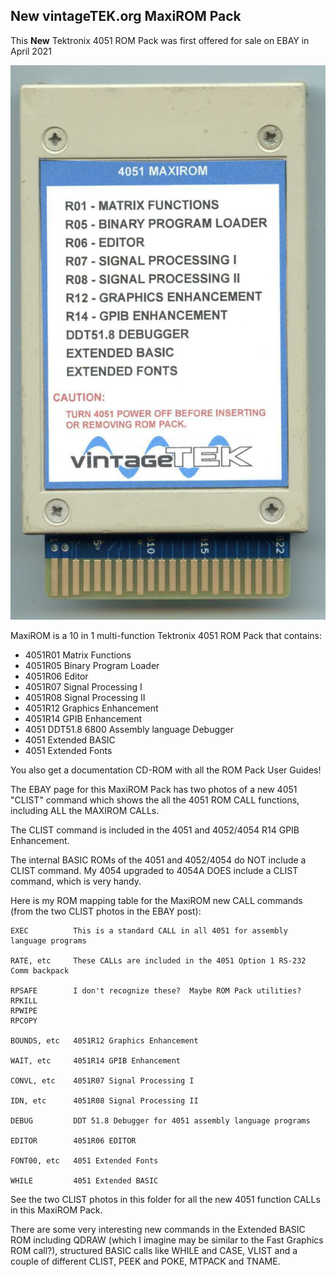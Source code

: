 **New** vintageTEK.org MaxiROM Pack
-------
This **New** Tektronix 4051 ROM Pack was first offered for sale on EBAY in April 2021

![vintageTEK.org MaxiROM Pack](./VintageTek%204051%20MaxiRom%20pack.jpg)

MaxiROM is a 10 in 1 multi-function Tektronix 4051 ROM Pack that contains:

* 4051R01 Matrix Functions
* 4051R05 Binary Program Loader
* 4051R06 Editor
* 4051R07 Signal Processing I
* 4051R08 Signal Processing II
* 4051R12 Graphics Enhancement
* 4051R14 GPIB Enhancement
* 4051 DDT51.8 6800 Assembly language Debugger
* 4051 Extended BASIC
* 4051 Extended Fonts


You also get a documentation CD-ROM with all the ROM Pack User Guides!

The EBAY page for this MaxiROM Pack has two photos of a new 4051 "CLIST" command which shows the all the 4051 ROM CALL functions, including ALL the MAXIROM CALLs.

The CLIST command is included in the 4051 and 4052/4054 R14 GPIB Enhancement.

The internal BASIC ROMs of the 4051 and 4052/4054 do NOT include a CLIST command.
My 4054 upgraded to 4054A DOES include a CLIST command, which is very handy.

Here is my ROM mapping table for the MaxiROM new CALL commands (from the two CLIST photos in the EBAY post):

```
EXEC          This is a standard CALL in all 4051 for assembly language programs

RATE, etc     These CALLs are included in the 4051 Option 1 RS-232 Comm backpack

RPSAFE        I don't recognize these?  Maybe ROM Pack utilities?
RPKILL
RPWIPE
RPCOPY

BOUNDS, etc   4051R12 Graphics Enhancement 

WAIT, etc     4051R14 GPIB Enhancement 

CONVL, etc    4051R07 Signal Processing I

IDN, etc      4051R08 Signal Processing II

DEBUG         DDT 51.8 Debugger for 4051 assembly language programs

EDITOR        4051R06 EDITOR

FONT00, etc   4051 Extended Fonts

WHILE         4051 Extended BASIC
```
See the two CLIST photos in this folder for all the new 4051 function CALLs in this MaxiROM Pack.


There are some very interesting new commands in the Extended BASIC ROM including QDRAW (which I imagine may be similar to the Fast Graphics ROM call?), structured BASIC calls like WHILE and CASE, VLIST and a couple of different CLIST, PEEK and POKE, MTPACK and TNAME.

